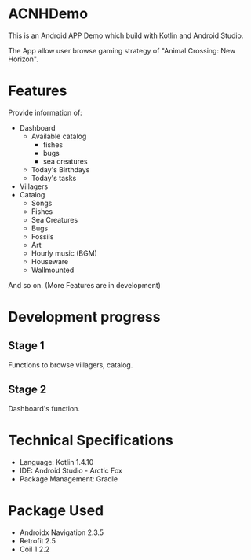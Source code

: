 # ACNHDemo
This is an Android APP Demo which build with Kotlin and Android Studio.

The App allow user browse gaming strategy of "Animal Crossing: New Horizon".

# Features
Provide information of:
- Dashboard
    - Available catalog
        - fishes
        - bugs
        - sea creatures
    - Today's Birthdays
    - Today's tasks
- Villagers
- Catalog
    - Songs
    - Fishes
    - Sea Creatures
    - Bugs
    - Fossils
    - Art
    - Hourly music (BGM)
    - Houseware
    - Wallmounted

And so on. (More Features are in development)

# Development progress
## Stage 1
Functions to browse villagers, catalog.

## Stage 2
Dashboard's function.

# Technical Specifications
- Language: Kotlin 1.4.10
- IDE: Android Studio - Arctic Fox
- Package Management: Gradle

# Package Used
- Androidx Navigation 2.3.5
- Retrofit 2.5
- Coil 1.2.2
